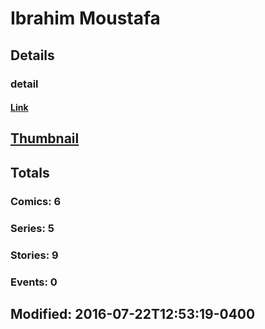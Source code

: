 # Ibrahim  Moustafa 
## Details
### detail
#### [Link](http://marvel.com/comics/creators/12879/ibrahim_moustafa?utm_campaign=apiRef&utm_source=225578a89fc76f3d20fbffda5d17a88d)
## [Thumbnail](http://i.annihil.us/u/prod/marvel/i/mg/b/40/image_not_available.jpg)
## Totals
### Comics: 6
### Series: 5
### Stories: 9
### Events: 0
## Modified: 2016-07-22T12:53:19-0400